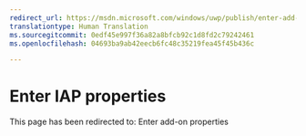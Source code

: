 ```yaml
---
redirect_url: https://msdn.microsoft.com/windows/uwp/publish/enter-add-on-properties
translationtype: Human Translation
ms.sourcegitcommit: 0edf45e997f36a82a8bfcb92c1d8fd2c79242461
ms.openlocfilehash: 04693ba9ab42eecb6fc48c35219fea45f45b436c

---
```


# Enter IAP properties

This page has been redirected to: Enter add-on properties


<!--HONumber=Aug16_HO3-->


